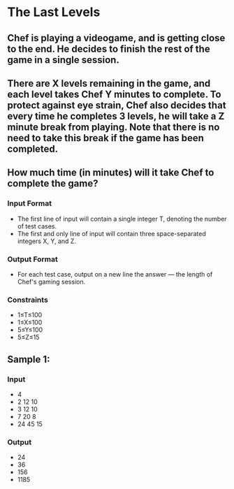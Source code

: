 # The Last Levels
## Chef is playing a videogame, and is getting close to the end. He decides to finish the rest of the game in a single session.

## There are X levels remaining in the game, and each level takes Chef Y minutes to complete. To protect against eye strain, Chef also decides that every time he completes 3 levels, he will take a Z minute break from playing. Note that there is no need to take this break if the game has been completed.

## How much time (in minutes) will it take Chef to complete the game?

### Input Format
- The first line of input will contain a single integer T, denoting the number of test cases.
- The first and only line of input will contain three space-separated integers X, Y, and Z.
### Output Format
- For each test case, output on a new line the answer — the length of Chef's gaming session.

### Constraints
- 1≤T≤100
- 1≤X≤100
- 5≤Y≤100
- 5≤Z≤15

## Sample 1:
### Input
- 4
- 2 12 10
- 3 12 10
- 7 20 8
- 24 45 15
### Output

- 24
- 36
- 156
- 1185